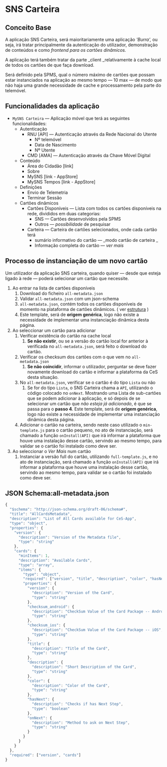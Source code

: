 # SNS Carteira

## Conceito Base

A aplicação SNS Carteira, será maioritariamente uma aplicação _'Burra',_ ou seja, irá tratar principalmente da autenticação do utilizador, demonstração de conteúdos e como _frontend para os cartões dinâmicos._

A aplicação terá também tratar da parte _client _relativamente à cache local de todos os cartões de que faça download.

Será definido pela SPMS, qual o número máximo de cartões que possam estar instanciados na aplicação ao mesmo tempo — 10 max — de modo que não haja uma grande necessidade de cache e processamento pela parte do telemóvel.

## Funcionalidades da aplicação

* `MySNS Carteira` — Aplicação móvel que terá as seguintes funcionalidades:
  * Autenticação
    * RNU \[API\] — Autenticação através da Rede Nacional do Utente 
      * Nº telemóvel
      * Data de Nascimento
      * Nº Utente
    * CMD \[AMA\] — Autenticação através da Chave Móvel Digital
  * Conteúdo
    * Área do Cidadão \[link\]
    * Sobre
    * MySNS \[link - AppStore\]
    * MySNS Tempos \[link - AppStore\]
  * Definições
    * Envio de Telemetria
    * Terminar Sessão
  * Cartões dinâmicos
    * Cartões Disponíveis — Lista com todos os cartões disponíveis na rede, divididos em duas categorias:
      * SNS — Cartões desenvolvidos pela SPMS
      * Outros — _possibilidade_ de pesquisar
    * Carteira — Carteira de cartões selecionados, onde cada cartão terá
      * sumário informativo do cartão — _modo cartão de carteira _
      * Informação completa do cartão — _ver mais_

## Processo de instanciação de um novo cartão

Um utilizador da aplicação SNS carteira, quando quiser — desde que esteja ligado à rede — poderá selecionar um cartão que necessite. 

1. Ao entrar na lista de cartões disponíveis
   1. Download do ficheiro `all-metadata.json`
   2. Validar `all-metadata.json` com um json-schema
   3. `all-metadata.json`, contém todos os cartões disponíveis de momento na plataforma de cartões dinâmicos. \( ver [estrutura](sns-carteira.md#estrutura-json-do-all-metadata.json) \)
   4. Este template, será de **origem genérica**, logo não existe a necessidade de implementar uma instanciação dinâmica desta página.
2. Ao seleccionar um cartão para adicionar
   1. Verificar existência do cartão na cache local
      1. **Se não existir**, ou se a versão do cartão local for anterior à verificada no  `all-metadata.json`, será feito o download do cartão.
   2. Verificar os checksum dos cartões com o que vem no `all-metadata.json` 
      1. **Se não coincidir**, informar o utilizador, perguntar se deve fazer novamente download do cartão e informar a plataforma da CeS desta situação.
   3. No `all-metadata.json`, verificar se o cartão é do tipo `Lista` ou não
      1. Se for do tipo `Lista`, o SNS Carteira chama a `API`, utilizando o código colocado no `onNext`. Mostrando uma Lista de sub-cartões que se podem adicionar à aplicação, e só depois de se selecionar um cartão que _não esteja já adicionado_, é que se passa para o **passo 4**. Este template, será de **origem genérica**, logo não existe a necessidade de implementar uma instanciação dinâmica desta página.
   4. Adicionar o cartão na carteira, sendo neste caso utilizado o `min-template.js` para o cartão pequeno, no ato de instanciação, será chamado a função `onInstall(API)` que irá informar a plataforma que houve uma instalação desse cartão, servindo ao mesmo tempo, para validar se o cartão foi instalado como deve ser.
3. Ao seleccionar o _Ver Mais_  num cartão
   1. Instanciar a versão full do cartão, utilizando `full-template.js`, e no ato de instanciação, será chamado a função `onInstall(API)` que irá informar a plataforma que houve uma instalação desse cartão, servindo ao mesmo tempo, para validar se o cartão foi instalado como deve ser.



## JSON Schema:all-metadata.json

```javascript
{
  "$schema": "http://json-schema.org/draft-06/schema#",
  "title": "AllCardsMetadata",
  "description": "List of All Cards available for CeS-App",
  "type": "object",
  "properties": {
    "version": {
      "description": "Version of the Metadata file",
      "type": "string"
    },
    "cards": {
      "minItems": 1,
      "description": "Available Cards",
      "type": "array",
      "items": {
        "type": "object",
        "required": ["version", "title", "description", "color", "hasNext"],
        "properties": {
          "version": {
            "description": "Version of the Card",
            "type": "string"
          },
          "checksum_android": {
            "description": "CheckSum Value of the Card Package -- Android",
            "type": "string"
          },
          "checksum_ios": {
            "description": "CheckSum Value of the Card Package -- iOS",
            "type": "string"
          },
          "title": {
            "description": "Title of the Card",
            "type": "string"
          },
          "description": {
            "description": "Short Description of the Card",
            "type": "string"
          },
          "color": {
            "description": "Color of the Card",
            "type": "string"
          },
          "hasNext": {
            "description": "Checks if has Next Step",
            "type": "boolean"
          },
          "onNext": {
            "description": "Method to ask on Next Step",
            "type": "string"
          }
        }
      }
    }
  },
  "required": ["version", "cards"]
}

```


